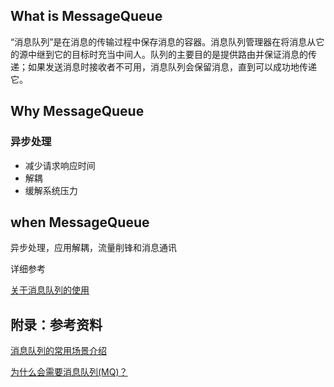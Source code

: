 ## What is MessageQueue

“消息队列”是在消息的传输过程中保存消息的容器。消息队列管理器在将消息从它的源中继到它的目标时充当中间人。队列的主要目的是提供路由并保证消息的传递；如果发送消息时接收者不可用，消息队列会保留消息，直到可以成功地传递它。



## Why MessageQueue

### 异步处理

- 减少请求响应时间
- 解耦
- 缓解系统压力



## when MessageQueue

异步处理，应用解耦，流量削锋和消息通讯



详细参考

[关于消息队列的使用](https://www.cnblogs.com/linjiqin/p/5720865.html)



## 附录：参考资料

[消息队列的常用场景介绍](<https://baijiahao.baidu.com/s?id=1611322319373331716&wfr=spider&for=pc>)

[为什么会需要消息队列(MQ)？](https://www.cnblogs.com/xuyatao/p/6864109.html)